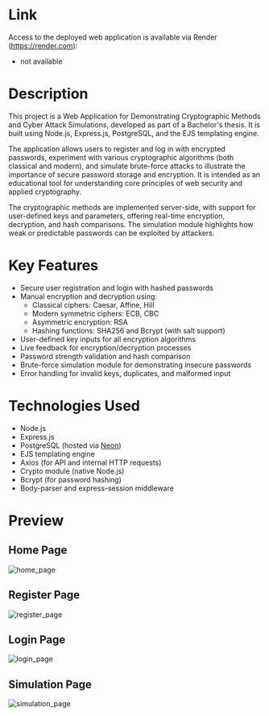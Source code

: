 # Link

Access to the deployed web application is available via Render (https://render.com):

- not available

# Description

This project is a Web Application for Demonstrating Cryptographic Methods and Cyber Attack Simulations, developed as part of a Bachelor's thesis. It is built using Node.js, Express.js, PostgreSQL, and the EJS templating engine.

The application allows users to register and log in with encrypted passwords, experiment with various cryptographic algorithms (both classical and modern), and simulate brute-force attacks to illustrate the importance of secure password storage and encryption. It is intended as an educational tool for understanding core principles of web security and applied cryptography.

The cryptographic methods are implemented server-side, with support for user-defined keys and parameters, offering real-time encryption, decryption, and hash comparisons. The simulation module highlights how weak or predictable passwords can be exploited by attackers.

# Key Features

- Secure user registration and login with hashed passwords
- Manual encryption and decryption using:
  - Classical ciphers: Caesar, Affine, Hill
  - Modern symmetric ciphers: ECB, CBC
  - Asymmetric encryption: RSA
  - Hashing functions: SHA256 and Bcrypt (with salt support)
- User-defined key inputs for all encryption algorithms
- Live feedback for encryption/decryption processes
- Password strength validation and hash comparison
- Brute-force simulation module for demonstrating insecure passwords
- Error handling for invalid keys, duplicates, and malformed input

# Technologies Used

- Node.js
- Express.js
- PostgreSQL (hosted via [Neon](https://neon.tech))
- EJS templating engine
- Axios (for API and internal HTTP requests)
- Crypto module (native Node.js)
- Bcrypt (for password hashing)
- Body-parser and express-session middleware

# Preview

## Home Page

![home_page](https://github.com/user-attachments/assets/dd788726-06f3-4f93-bd68-533f87140f10)

## Register Page

![register_page](https://github.com/user-attachments/assets/8fe9c87a-0355-4204-8fcc-d316fceab342)

## Login Page

![login_page](https://github.com/user-attachments/assets/de282dc3-4204-4be9-8080-ad9d9b2383dd)

## Simulation Page

![simulation_page](https://github.com/user-attachments/assets/c5321178-9c52-402d-b131-b91e9968e200)
